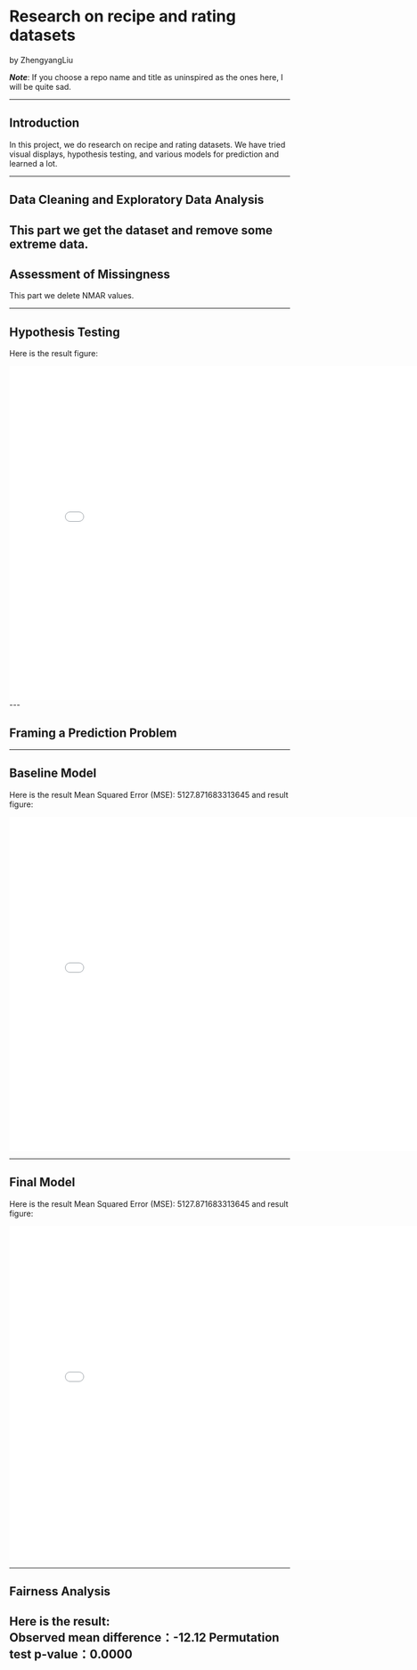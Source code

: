 # Research on recipe and rating datasets

by ZhengyangLiu

***Note***: If you choose a repo name and title as uninspired as the ones here, I will be quite sad.

---

## Introduction

In this project,  we do research on recipe and rating datasets. 
We have tried visual displays, hypothesis testing, and various models for prediction and learned a lot.  

---

## Data Cleaning and Exploratory Data Analysis

This part we get the dataset and remove some extreme data.
---

## Assessment of Missingness

This part we delete NMAR values.

---

## Hypothesis Testing

Here is the result figure:

<iframe src="hypothesis_testing.html" width=800 height=600 frameBorder=0></iframe>
---

## Framing a Prediction Problem


---

## Baseline Model

Here is the result Mean Squared Error (MSE): 5127.871683313645 and result figure:

<iframe src="baseline_model.html" width=800 height=600 frameBorder=0></iframe>

---


## Final Model

Here is the result Mean Squared Error (MSE): 5127.871683313645 and result figure:

<iframe src="final_model.html" width=800 height=600 frameBorder=0></iframe>

---


## Fairness Analysis

Here is the result:  
Observed mean difference：-12.12
Permutation test p-value：0.0000
---
